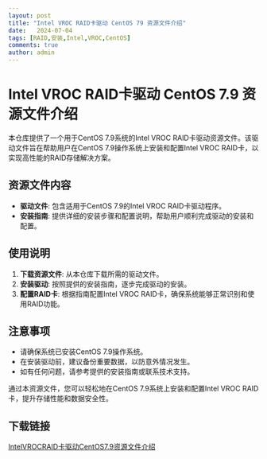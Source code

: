 ```yaml
---
layout: post
title: "Intel VROC RAID卡驱动 CentOS 79 资源文件介绍"
date:   2024-07-04
tags: [RAID,安装,Intel,VROC,CentOS]
comments: true
author: admin
---
```

# Intel VROC RAID卡驱动 CentOS 7.9 资源文件介绍

本仓库提供了一个用于CentOS 7.9系统的Intel VROC RAID卡驱动资源文件。该驱动文件旨在帮助用户在CentOS 7.9操作系统上安装和配置Intel VROC RAID卡，以实现高性能的RAID存储解决方案。

## 资源文件内容

- **驱动文件**: 包含适用于CentOS 7.9的Intel VROC RAID卡驱动程序。
- **安装指南**: 提供详细的安装步骤和配置说明，帮助用户顺利完成驱动的安装和配置。

## 使用说明

1. **下载资源文件**: 从本仓库下载所需的驱动文件。
2. **安装驱动**: 按照提供的安装指南，逐步完成驱动的安装。
3. **配置RAID卡**: 根据指南配置Intel VROC RAID卡，确保系统能够正常识别和使用RAID功能。

## 注意事项

- 请确保系统已安装CentOS 7.9操作系统。
- 在安装驱动前，建议备份重要数据，以防意外情况发生。
- 如有任何问题，请参考提供的安装指南或联系技术支持。

通过本资源文件，您可以轻松地在CentOS 7.9系统上安装和配置Intel VROC RAID卡，提升存储性能和数据安全性。

## 下载链接

[IntelVROCRAID卡驱动CentOS7.9资源文件介绍](https://pan.quark.cn/s/efe50a851df7)